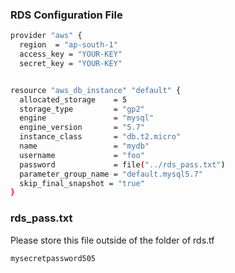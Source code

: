 ### RDS Configuration File
```sh
provider "aws" {
  region  = "ap-south-1"
  access_key = "YOUR-KEY"
  secret_key = "YOUR-KEY"


resource "aws_db_instance" "default" {
  allocated_storage    = 5
  storage_type         = "gp2"
  engine               = "mysql"
  engine_version       = "5.7"
  instance_class       = "db.t2.micro"
  name                 = "mydb"
  username             = "foo"
  password             = file("../rds_pass.txt")
  parameter_group_name = "default.mysql5.7"
  skip_final_snapshot = "true"
}
```
### rds_pass.txt

Please store this file outside of the folder of rds.tf 
```sh
mysecretpassword505
```
